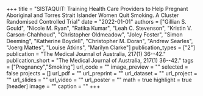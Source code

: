 +++
title = "SISTAQUIT: Training Health Care Providers to Help Pregnant Aboriginal and Torres Strait Islander Women Quit Smoking. A Cluster Randomised Controlled Trial"
date = "2022-01-01"
authors = ["Gillian S. Gould", "Nicole M. Ryan", "Ratika Kumar", "Leah C. Stevenson", "Kristin V. Carson-Chahhoud", "Christopher Oldmeadow", "Joley Foster", "Simon Deeming", "Katherine Boydell", "Christopher M. Doran", "Andrew Searles", "Joerg Mattes", "Louise Atkins", "Marilyn Clarke"]
publication_types = ["2"]
publication = "The Medical Journal of Australia, 217(1) 36--42."
publication_short = "The Medical Journal of Australia, 217(1) 36--42."
tags = ["Pregnancy","Smoking"]
url_code = ""
image_preview = ""
selected = false
projects = []
url_pdf = ""
url_preprint = ""
url_dataset = ""
url_project = ""
url_slides = ""
url_video = ""
url_poster = ""
math = true
highlight = true
[header]
image = ""
caption = ""
+++
